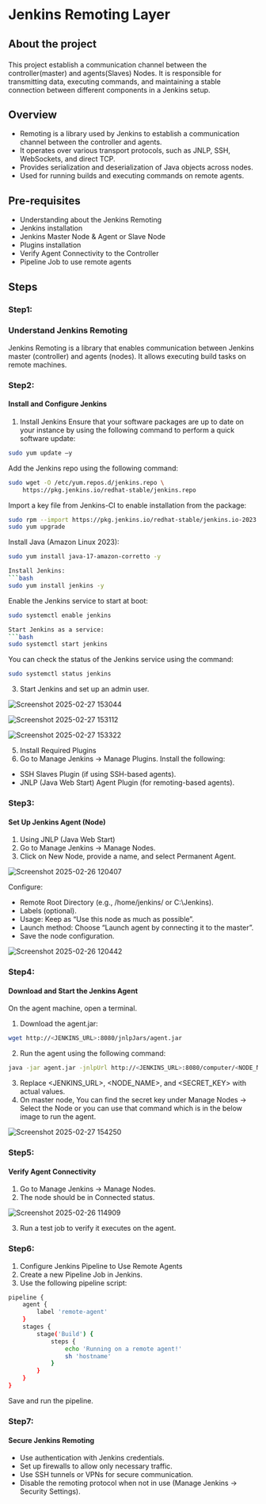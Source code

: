 # <p align="">Jenkins Remoting Layer
## <p align="">About the project</p>
   This project establish a communication channel between the controller(master) and agents(Slaves) Nodes.
It is responsible for transmitting data, executing commands, and maintaining a stable connection between different components in a Jenkins setup.

## Overview  
* Remoting is a library used by Jenkins to establish a communication channel between the controller and agents.
* It operates over various transport protocols, such as JNLP, SSH, WebSockets, and direct TCP.
* Provides serialization and deserialization of Java objects across nodes.
* Used for running builds and executing commands on remote agents.

## Pre-requisites
* Understanding about the Jenkins Remoting
* Jenkins installation
* Jenkins Master Node & Agent or Slave Node
* Plugins installation
* Verify Agent Connectivity to the Controller
* Pipeline Job to use remote agents

## <p align="">Steps</p>

### <p align="">Step1:</p>

### <p align="">Understand Jenkins Remoting</p>
Jenkins Remoting is a library that enables communication between Jenkins master (controller) and agents (nodes). It allows executing build tasks on remote machines.

### <p align="">Step2:</p>

#### <p align="">Install and Configure Jenkins</p>
1. Install Jenkins
Ensure that your software packages are up to date on your instance by using the following command to perform a quick software update:
```bash
sudo yum update –y
```
Add the Jenkins repo using the following command:
```bash
sudo wget -O /etc/yum.repos.d/jenkins.repo \
    https://pkg.jenkins.io/redhat-stable/jenkins.repo
```
Import a key file from Jenkins-CI to enable installation from the package:
```bash
sudo rpm --import https://pkg.jenkins.io/redhat-stable/jenkins.io-2023.key
sudo yum upgrade
```
Install Java (Amazon Linux 2023):
```bash
sudo yum install java-17-amazon-corretto -y

Install Jenkins:
```bash
sudo yum install jenkins -y
```
Enable the Jenkins service to start at boot:
```bash
sudo systemctl enable jenkins

Start Jenkins as a service:
```bash
sudo systemctl start jenkins
```
You can check the status of the Jenkins service using the command:
```bash
sudo systemctl status jenkins
```
3. Start Jenkins and set up an admin user.

![Screenshot 2025-02-27 153044](https://github.com/user-attachments/assets/a84b4899-feaf-4e90-b75f-30b72b65a06e)

![Screenshot 2025-02-27 153112](https://github.com/user-attachments/assets/a4058795-57f0-4c42-8e5e-f7af2d36b61d)

![Screenshot 2025-02-27 153322](https://github.com/user-attachments/assets/2bc78408-3c9f-4106-9ebf-dc707240e4de)

5. Install Required Plugins
6. Go to Manage Jenkins → Manage Plugins.
Install the following:
* SSH Slaves Plugin (if using SSH-based agents).
* JNLP (Java Web Start) Agent Plugin (for remoting-based agents).

### <p align="">Step3:</p>

#### <p align="">Set Up Jenkins Agent (Node)</p>
1. Using JNLP (Java Web Start)
2. Go to Manage Jenkins → Manage Nodes.
3. Click on New Node, provide a name, and select Permanent Agent.

![Screenshot 2025-02-26 120407](https://github.com/user-attachments/assets/cebb0450-1100-4308-8f21-954ca56d01c5)

Configure:
* Remote Root Directory (e.g., /home/jenkins/ or C:\Jenkins\).
* Labels (optional).
* Usage: Keep as “Use this node as much as possible”.
* Launch method: Choose “Launch agent by connecting it to the master”.
* Save the node configuration.

![Screenshot 2025-02-26 120442](https://github.com/user-attachments/assets/8afef8e3-a2bc-4c84-9f91-5ef5434526b9)

### <p align="">Step4:</p>

#### <p align="">Download and Start the Jenkins Agent</p>
On the agent machine, open a terminal.
1. Download the agent.jar:

```bash
wget http://<JENKINS_URL>:8080/jnlpJars/agent.jar
```

2. Run the agent using the following command:

```bash
java -jar agent.jar -jnlpUrl http://<JENKINS_URL>:8080/computer/<NODE_NAME>/slave-agent.jnlp -secret <SECRET_KEY> -workDir "<WORK_DIRECTORY>"
```

3. Replace <JENKINS_URL>, <NODE_NAME>, and <SECRET_KEY> with actual values.
4. On master node, You can find the secret key under Manage Nodes → Select the Node or you can use that command which is in the below image to run the agent.

![Screenshot 2025-02-27 154250](https://github.com/user-attachments/assets/a267be20-7a2d-4752-bea9-325fe06b506b)

### <p align="">Step5:</p>

#### <p align="">Verify Agent Connectivity</p>
1. Go to Manage Jenkins → Manage Nodes.
2. The node should be in Connected status.

![Screenshot 2025-02-26 114909](https://github.com/user-attachments/assets/f78fb817-8981-4075-82a0-5c92a7d861fb)

3. Run a test job to verify it executes on the agent.

### <p align="">Step6:</p> 
1. Configure Jenkins Pipeline to Use Remote Agents
2. Create a new Pipeline Job in Jenkins.
3. Use the following pipeline script:

```bash
pipeline {
    agent {
        label 'remote-agent'
    }
    stages {
        stage('Build') {
            steps {
                echo 'Running on a remote agent!'
                sh 'hostname'
            }
        }
    }
}
```
Save and run the pipeline.

### <p align="">Step7:</p>

#### <p align="">Secure Jenkins Remoting</p>
* Use authentication with Jenkins credentials.
* Set up firewalls to allow only necessary traffic.
* Use SSH tunnels or VPNs for secure communication.
* Disable the remoting protocol when not in use (Manage Jenkins → Security Settings).

